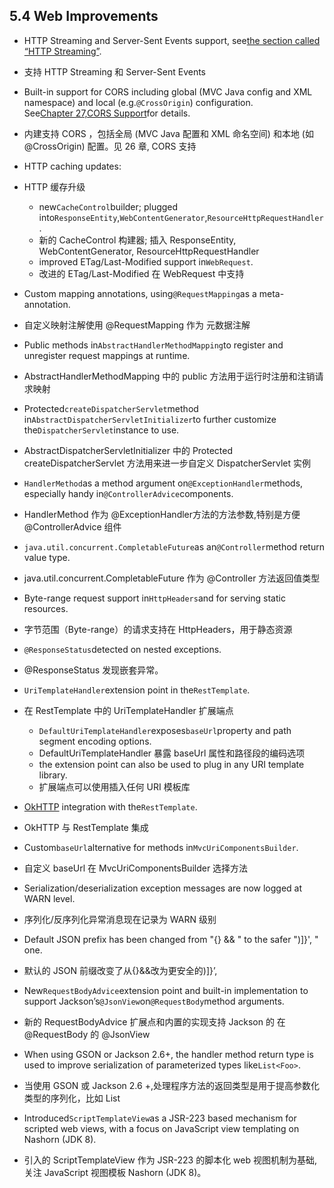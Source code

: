 ## 5.4 Web Improvements

* HTTP Streaming and Server-Sent Events support, see[the section called “HTTP Streaming”](https://docs.spring.io/spring/docs/current/spring-framework-reference/htmlsingle/#mvc-ann-async-http-streaming).
* 支持 HTTP Streaming 和 Server-Sent Events
* Built-in support for CORS including global \(MVC Java config and XML namespace\) and local \(e.g.`@CrossOrigin`\) configuration. See[Chapter 27,CORS Support](https://docs.spring.io/spring/docs/current/spring-framework-reference/htmlsingle/#cors)for details.
* 内建支持 CORS ，包括全局 (MVC Java 配置和 XML 命名空间) 和本地 (如 @CrossOrigin) 配置。见 26 章, CORS 支持
* HTTP caching updates:
* HTTP 缓存升级
  * new`CacheControl`builder; plugged into`ResponseEntity`,`WebContentGenerator`,`ResourceHttpRequestHandler`.
  * 新的 CacheControl 构建器; 插入 ResponseEntity, WebContentGenerator, ResourceHttpRequestHandler
  * improved ETag/Last-Modified support in`WebRequest`.
  * 改进的 ETag/Last-Modified 在 WebRequest 中支持
* Custom mapping annotations, using`@RequestMapping`as a meta-annotation.
* 自定义映射注解使用 @RequestMapping 作为 元数据注解
* Public methods in`AbstractHandlerMethodMapping`to register and unregister request mappings at runtime.
* AbstractHandlerMethodMapping 中的 public 方法用于运行时注册和注销请求映射
* Protected`createDispatcherServlet`method in`AbstractDispatcherServletInitializer`to further customize the`DispatcherServlet`instance to use.
* AbstractDispatcherServletInitializer 中的 Protected createDispatcherServlet 方法用来进一步自定义 DispatcherServlet 实例
* `HandlerMethod`as a method argument on`@ExceptionHandler`methods, especially handy in`@ControllerAdvice`components.
* HandlerMethod 作为 @ExceptionHandler方法的方法参数,特别是方便 @ControllerAdvice 组件
* `java.util.concurrent.CompletableFuture`as an`@Controller`method return value type.
* java.util.concurrent.CompletableFuture 作为 @Controller 方法返回值类型
* Byte-range request support in`HttpHeaders`and for serving static resources.
* 字节范围（Byte-range）的请求支持在 HttpHeaders，用于静态资源
* `@ResponseStatus`detected on nested exceptions.
* @ResponseStatus 发现嵌套异常。
* `UriTemplateHandler`extension point in the`RestTemplate`.
* 在 RestTemplate 中的 UriTemplateHandler 扩展端点

  * `DefaultUriTemplateHandler`exposes`baseUrl`property and path segment encoding options.
  * DefaultUriTemplateHandler 暴露 baseUrl 属性和路径段的编码选项
  * the extension point can also be used to plug in any URI template library.
  * 扩展端点可以使用插入任何 URI 模板库

* [OkHTTP](https://square.github.io/okhttp/) integration with the`RestTemplate`.
* OkHTTP 与 RestTemplate 集成
* Custom`baseUrl`alternative for methods in`MvcUriComponentsBuilder`.
* 自定义 baseUrl 在 MvcUriComponentsBuilder 选择方法
* Serialization/deserialization exception messages are now logged at WARN level.
* 序列化/反序列化异常消息现在记录为 WARN 级别
* Default JSON prefix has been changed from "{} && " to the safer "\)\]}', " one.
* 默认的 JSON 前缀改变了从{}&&改为更安全的)]}’,
* New`RequestBodyAdvice`extension point and built-in implementation to support Jackson’s`@JsonView`on`@RequestBody`method arguments.
* 新的 RequestBodyAdvice 扩展点和内置的实现支持 Jackson 的 在 @RequestBody 的 @JsonView
* When using GSON or Jackson 2.6+, the handler method return type is used to improve serialization of parameterized types like`List<Foo>`.
* 当使用 GSON 或 Jackson 2.6 +,处理程序方法的返回类型是用于提高参数化类型的序列化，比如 List<Foo>
* Introduced`ScriptTemplateView`as a JSR-223 based mechanism for scripted web views, with a focus on JavaScript view templating on Nashorn \(JDK 8\).
* 引入的 ScriptTemplateView 作为 JSR-223 的脚本化 web 视图机制为基础,关注 JavaScript 视图模板 Nashorn (JDK 8)。



